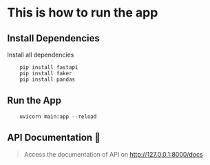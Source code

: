 # This is how to run the app

## Install Dependencies 
Install all dependencies 
```
    pip install fastapi
    pip install faker
    pip install pandas
```

## Run the App
```
    uvicorn main:app --reload
```

## API Documentation :partying_face:
> Access the documentation of API on  http://127.0.0.1:8000/docs
